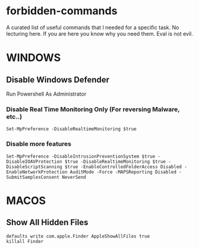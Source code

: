 # forbidden-commands
A curated list of useful commands that I needed for a specific task. No lecturing here. If you are here you know why you need them. Eval is not evil.


# WINDOWS
## Disable Windows Defender

Run Powershell As Administrator

### Disable Real Time Monitoring Only (For reversing Malware, etc..)
```
Set-MpPreference -DisableRealtimeMonitoring $true
```

### Disable more features
```
Set-MpPreference -DisableIntrusionPreventionSystem $true -DisableIOAVProtection $true -DisableRealtimeMonitoring $true -DisableScriptScanning $true -EnableControlledFolderAccess Disabled -EnableNetworkProtection AuditMode -Force -MAPSReporting Disabled -SubmitSamplesConsent NeverSend
```

# MACOS

## Show All Hidden Files
```
defaults write com.apple.Finder AppleShowAllFiles true
killall Finder 
```
